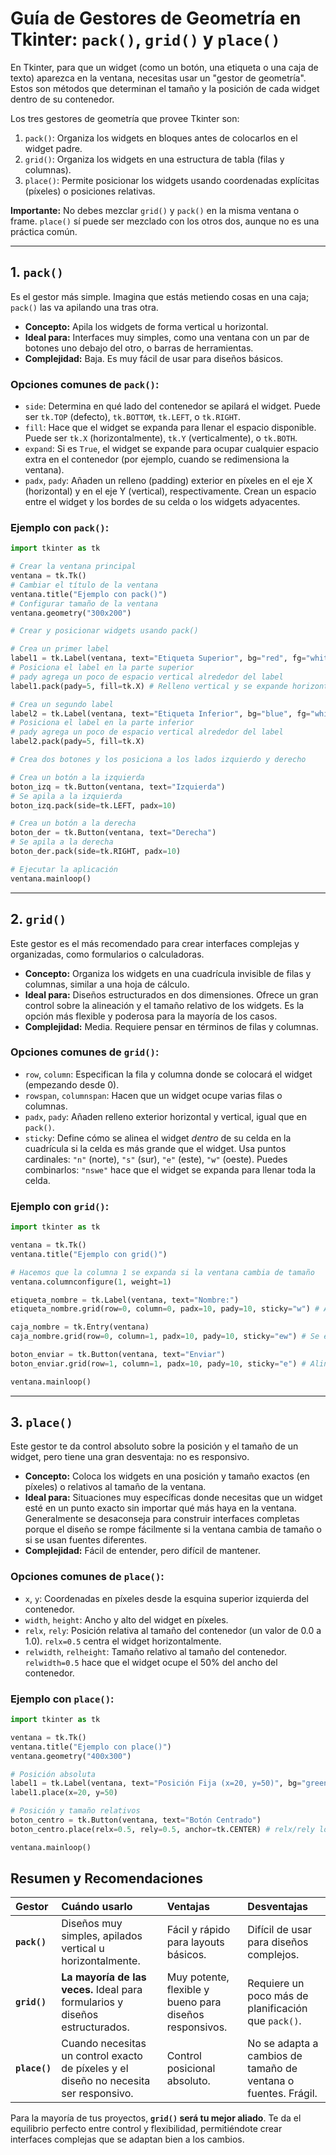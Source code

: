# Guía de Gestores de Geometría en Tkinter: `pack()`, `grid()` y `place()`

En Tkinter, para que un widget (como un botón, una etiqueta o una caja de texto) aparezca en la ventana, necesitas usar un "gestor de geometría". Estos son métodos que determinan el tamaño y la posición de cada widget dentro de su contenedor.

Los tres gestores de geometría que provee Tkinter son:

1.  `pack()`: Organiza los widgets en bloques antes de colocarlos en el widget padre.
2.  `grid()`: Organiza los widgets en una estructura de tabla (filas y columnas).
3.  `place()`: Permite posicionar los widgets usando coordenadas explícitas (píxeles) o posiciones relativas.

**Importante:** No debes mezclar `grid()` y `pack()` en la misma ventana o frame. `place()` sí puede ser mezclado con los otros dos, aunque no es una práctica común.

---

## 1. `pack()`

Es el gestor más simple. Imagina que estás metiendo cosas en una caja; `pack()` las va apilando una tras otra.

- **Concepto:** Apila los widgets de forma vertical u horizontal.
- **Ideal para:** Interfaces muy simples, como una ventana con un par de botones uno debajo del otro, o barras de herramientas.
- **Complejidad:** Baja. Es muy fácil de usar para diseños básicos.

### Opciones comunes de `pack()`:

- `side`: Determina en qué lado del contenedor se apilará el widget. Puede ser `tk.TOP` (defecto), `tk.BOTTOM`, `tk.LEFT`, o `tk.RIGHT`.
- `fill`: Hace que el widget se expanda para llenar el espacio disponible. Puede ser `tk.X` (horizontalmente), `tk.Y` (verticalmente), o `tk.BOTH`.
- `expand`: Si es `True`, el widget se expande para ocupar cualquier espacio extra en el contenedor (por ejemplo, cuando se redimensiona la ventana).
- `padx`, `pady`: Añaden un relleno (padding) exterior en píxeles en el eje X (horizontal) y en el eje Y (vertical), respectivamente. Crean un espacio entre el widget y los bordes de su celda o los widgets adyacentes.

### Ejemplo con `pack()`:

```python
import tkinter as tk

# Crear la ventana principal
ventana = tk.Tk()
# Cambiar el título de la ventana
ventana.title("Ejemplo con pack()")
# Configurar tamaño de la ventana
ventana.geometry("300x200")

# Crear y posicionar widgets usando pack()

# Crea un primer label
label1 = tk.Label(ventana, text="Etiqueta Superior", bg="red", fg="white")
# Posiciona el label en la parte superior
# pady agrega un poco de espacio vertical alrededor del label
label1.pack(pady=5, fill=tk.X) # Relleno vertical y se expande horizontalmente

# Crea un segundo label
label2 = tk.Label(ventana, text="Etiqueta Inferior", bg="blue", fg="white")
# Posiciona el label en la parte inferior
# pady agrega un poco de espacio vertical alrededor del label
label2.pack(pady=5, fill=tk.X)

# Crea dos botones y los posiciona a los lados izquierdo y derecho

# Crea un botón a la izquierda
boton_izq = tk.Button(ventana, text="Izquierda")
# Se apila a la izquierda
boton_izq.pack(side=tk.LEFT, padx=10) 

# Crea un botón a la derecha
boton_der = tk.Button(ventana, text="Derecha")
# Se apila a la derecha
boton_der.pack(side=tk.RIGHT, padx=10) 

# Ejecutar la aplicación
ventana.mainloop()
```

---

## 2. `grid()`

Este gestor es el más recomendado para crear interfaces complejas y organizadas, como formularios o calculadoras.

- **Concepto:** Organiza los widgets en una cuadrícula invisible de filas y columnas, similar a una hoja de cálculo.
- **Ideal para:** Diseños estructurados en dos dimensiones. Ofrece un gran control sobre la alineación y el tamaño relativo de los widgets. Es la opción más flexible y poderosa para la mayoría de los casos.
- **Complejidad:** Media. Requiere pensar en términos de filas y columnas.

### Opciones comunes de `grid()`:

- `row`, `column`: Especifican la fila y columna donde se colocará el widget (empezando desde 0).
- `rowspan`, `columnspan`: Hacen que un widget ocupe varias filas o columnas.
- `padx`, `pady`: Añaden relleno exterior horizontal y vertical, igual que en `pack()`.
- `sticky`: Define cómo se alinea el widget *dentro* de su celda en la cuadrícula si la celda es más grande que el widget. Usa puntos cardinales: `"n"` (norte), `"s"` (sur), `"e"` (este), `"w"` (oeste). Puedes combinarlos: `"nswe"` hace que el widget se expanda para llenar toda la celda.

### Ejemplo con `grid()`:

```python
import tkinter as tk

ventana = tk.Tk()
ventana.title("Ejemplo con grid()")

# Hacemos que la columna 1 se expanda si la ventana cambia de tamaño
ventana.columnconfigure(1, weight=1)

etiqueta_nombre = tk.Label(ventana, text="Nombre:")
etiqueta_nombre.grid(row=0, column=0, padx=10, pady=10, sticky="w") # Alineado al oeste (izquierda)

caja_nombre = tk.Entry(ventana)
caja_nombre.grid(row=0, column=1, padx=10, pady=10, sticky="ew") # Se expande de este a oeste

boton_enviar = tk.Button(ventana, text="Enviar")
boton_enviar.grid(row=1, column=1, padx=10, pady=10, sticky="e") # Alineado al este (derecha)

ventana.mainloop()
```

---

## 3. `place()`

Este gestor te da control absoluto sobre la posición y el tamaño de un widget, pero tiene una gran desventaja: no es responsivo.

- **Concepto:** Coloca los widgets en una posición y tamaño exactos (en píxeles) o relativos al tamaño de la ventana.
- **Ideal para:** Situaciones muy específicas donde necesitas que un widget esté en un punto exacto sin importar qué más haya en la ventana. Generalmente se desaconseja para construir interfaces completas porque el diseño se rompe fácilmente si la ventana cambia de tamaño o si se usan fuentes diferentes.
- **Complejidad:** Fácil de entender, pero difícil de mantener.

### Opciones comunes de `place()`:

- `x`, `y`: Coordenadas en píxeles desde la esquina superior izquierda del contenedor.
- `width`, `height`: Ancho y alto del widget en píxeles.
- `relx`, `rely`: Posición relativa al tamaño del contenedor (un valor de 0.0 a 1.0). `relx=0.5` centra el widget horizontalmente.
- `relwidth`, `relheight`: Tamaño relativo al tamaño del contenedor. `relwidth=0.5` hace que el widget ocupe el 50% del ancho del contenedor.

### Ejemplo con `place()`:

```python
import tkinter as tk

ventana = tk.Tk()
ventana.title("Ejemplo con place()")
ventana.geometry("400x300")

# Posición absoluta
label1 = tk.Label(ventana, text="Posición Fija (x=20, y=50)", bg="green", fg="white")
label1.place(x=20, y=50)

# Posición y tamaño relativos
boton_centro = tk.Button(ventana, text="Botón Centrado")
boton_centro.place(relx=0.5, rely=0.5, anchor=tk.CENTER) # relx/rely lo posicionan, anchor lo centra en ese punto

ventana.mainloop()
```

## Resumen y Recomendaciones

| Gestor | Cuándo usarlo | Ventajas | Desventajas |
| :--- | :--- | :--- | :--- |
| **`pack()`** | Diseños muy simples, apilados vertical u horizontalmente. | Fácil y rápido para layouts básicos. | Difícil de usar para diseños complejos. |
| **`grid()`** | **La mayoría de las veces.** Ideal para formularios y diseños estructurados. | Muy potente, flexible y bueno para diseños responsivos. | Requiere un poco más de planificación que `pack()`. |
| **`place()`** | Cuando necesitas un control exacto de píxeles y el diseño no necesita ser responsivo. | Control posicional absoluto. | No se adapta a cambios de tamaño de ventana o fuentes. Frágil. |

Para la mayoría de tus proyectos, **`grid()` será tu mejor aliado**. Te da el equilibrio perfecto entre control y flexibilidad, permitiéndote crear interfaces complejas que se adaptan bien a los cambios.


